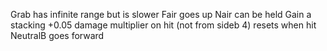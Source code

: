 Grab has infinite range but is slower
Fair goes up
Nair can be held
Gain a stacking +0.05 damage multiplier on hit (not from sideb 4) resets when hit
NeutralB goes forward